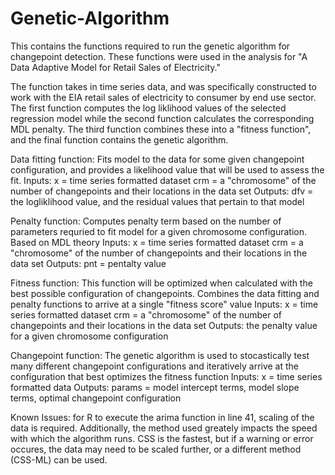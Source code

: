 # Genetic-Algorithm
This contains the functions required to run the genetic algorithm for changepoint detection. These functions were used in the analysis for "A Data Adaptive Model for Retail Sales of Electricity."

The function takes in time series data, and was specifically constructed to work with the EIA retail sales of electricity to consumer by end use sector. The first function computes the log liklihood values of the selected regression model while the second function calculates the corresponding MDL penalty. The third function combines these into a "fitness function", and the final function contains the genetic algorithm. 



Data fitting function: 
Fits model to the data for some given changepoint configuration, and provides a likelihood value that will be used to assess the fit.
Inputs: x = time series formatted dataset
        crm = a "chromosome" of the number of changepoints and their locations in the data set
Outputs: dfv = the logliklihood value, and the residual values that pertain to that model


Penalty function: 
Computes penalty term based on the number of parameters requried to fit model for a given chromosome configuration. Based on MDL theory
Inputs: x = time series formatted dataset
        crm = a "chromosome" of the number of changepoints and their locations in the data set
Outputs: pnt = pentalty value


Fitness function: 
This function will be optimized when calculated with the best possible configuration of changepoints. Combines the data fitting and penalty functions to arrive at a single "fitness score" value
Inputs: x = time series formatted dataset
        crm = a "chromosome" of the number of changepoints and their locations in the data set
Outputs: the penalty value for a given chromosome configuration


Changepoint function: 
The genetic algorithm is used to stocastically test many different changepoint configurations and iteratively arrive at the configuration that best optimizes the fitness function 
Inputs: x = time series formatted data
Outputs: params = model intercept terms, model slope terms, optimal changepoint configuration


Known Issues: for R to execute the arima function in line 41, scaling of the data is required. Additionally, the method used greately impacts the speed with which the algorithm runs. CSS is the fastest, but if a warning or error occures, the data may need to be scaled further, or a different method (CSS-ML) can be used. 


